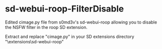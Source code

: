 # sd-webui-roop-FilterDisable
Edited cimage.py file from s0md3v's sd-webui-roop allowing you to disable the NSFW filter in the roop SD extension.


Extract and replace "cimage.py" in your SD extensions directory "\extensions\sd-webui-roop\"
